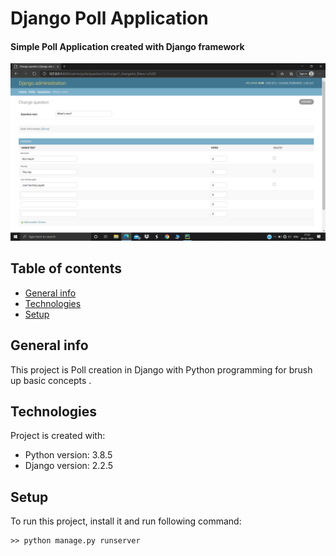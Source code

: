# Django Poll Application

#### Simple Poll Application created with Django framework

![App image](https://github.com/anant0103/Django_Poll_Application/blob/master/image11.png)

## Table of contents
* [General info](#general-info)
* [Technologies](#technologies)
* [Setup](#setup)

## General info
This project is Poll creation in Django with Python programming for brush up basic concepts .
	
## Technologies
Project is created with:
* Python version: 3.8.5
* Django version: 2.2.5
	
## Setup
To run this project, install it and run following command:

```
>> python manage.py runserver
```
